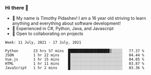 ### Hi there 👋
- :adult: My name is Timothy Pidashev! I am a 16 year old striving to learn anything and everything about software development!
- :evergreen_tree: Experienced in C#, Python, Java, and Javascript
- 👯 Open to collaborating on projects

<!--START_SECTION:waka-->
```text
Week: 11 July, 2021 - 17 July, 2021

Python       23 hrs 57 mins  ███████████████████▒░░░░░   77.37 % 
JSON         1 hr 22 mins    █░░░░░░░░░░░░░░░░░░░░░░░░   04.44 % 
Vue.js       1 hr 15 mins    █░░░░░░░░░░░░░░░░░░░░░░░░   04.05 % 
HTML         1 hr 11 mins    █░░░░░░░░░░░░░░░░░░░░░░░░   03.87 % 
JavaScript   1 hr 2 mins     █░░░░░░░░░░░░░░░░░░░░░░░░   03.36 % 
```
<!--END_SECTION:waka-->
